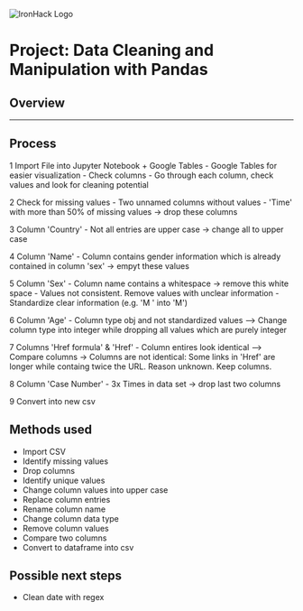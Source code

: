 ![IronHack Logo](https://s3-eu-west-1.amazonaws.com/ih-materials/uploads/upload_d5c5793015fec3be28a63c4fa3dd4d55.png)

# Project: Data Cleaning and Manipulation with Pandas

## Overview


---

## Process
1 Import File into Jupyter Notebook + Google Tables 
    - Google Tables for easier visualization
    - Check columns
    - Go through each column, check values and look for cleaning potential

2 Check for missing values
    - Two unnamed columns without values
    - 'Time' with more than 50% of missing values 
    -> drop these columns
    
3 Column 'Country'
    - Not all entries are upper case -> change all to upper case
    
4 Column 'Name'
    - Column contains gender information which is already contained in column 'sex' -> empyt these values
    
5 Column 'Sex'
    - Column name contains a whitespace -> remove this white space
    - Values not consistent. Remove values with unclear information
    - Standardize clear information (e.g. 'M ' into 'M')
    
6 Column 'Age'
    - Column type obj and not standardized values
    --> Change column type into integer while dropping all values which are purely integer
    
7 Columns 'Href formula' & 'Href'
    - Column entires look identical --> Compare columns
    -> Columns are not identical: Some links in 'Href' are longer while containg twice the URL. Reason unknown. Keep columns.
    
8 Column 'Case Number'
    - 3x Times in data set -> drop last two columns
    
9 Convert into new csv

## Methods used

- Import CSV
- Identify missing values
- Drop columns
- Identify unique values
- Change column values into upper case
- Replace column entries
- Rename column name
- Change column data type
- Remove column values
- Compare two columns
- Convert to dataframe into csv

## Possible next steps
- Clean date with regex 



